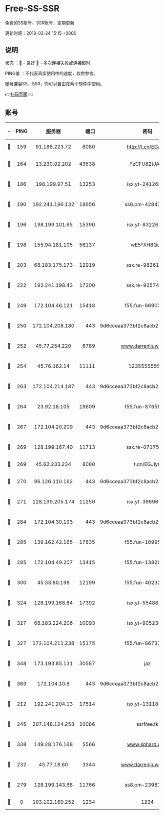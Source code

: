 # Free-SS-SSR

免费的SS账号、SSR账号，定期更新

更新时间：2019-03-24 15:15 +0800

## 说明

状态     ：🙂 - 良好 🙁 - 多次连接失败或连接超时

PING值   ：不代表真实使用中的速度，仅供参考。

账号兼容SS、SSR，你可以自由在两个软件中使用。

👉[扫码页面](https://liesauer.github.io/Free-SS-SSR/)👈

## 账号

|-|PING|服务器|端口|密码|加密方式|区域|
|:----:|:----:|:-----:|-----:|:----:|:----:|:----:|
|🙂|159|91.188.223.72|8080|http://t.cn/EGJIyrl|rc4-md5|RU|
|🙂|164|13.230.92.202|43538|PzCFU82tJAdZ|aes-256-cfb|JP|
|🙂|186|198.199.97.51|13253|isx.yt-24126619|aes-256-cfb|US|
|🙂|190|192.241.196.132|18656|ss8.pm-42843855|aes-256-cfb|US|
|🙂|196|198.199.101.65|15390|isx.yt-83226207|aes-256-cfb|US|
|🙂|198|155.94.181.105|56137|wE5^XH8Quw|aes-256-cfb|US|
|🙂|203|68.183.175.173|12919|ssx.re-98261099|aes-256-cfb|US|
|🙂|222|192.241.198.43|17200|ssx.re-92574100|aes-256-cfb|US|
|🙂|249|172.104.46.121|15418|f55.fun-66903373|aes-256-cfb|SG|
|🙂|250|172.104.208.180|443|9d6cceaa373bf2c8acb22e60b6a58be6|aes-256-cfb|US|
|🙂|252|45.77.254.220|6789|www.darrenliuwei.com|aes-256-cfb|SG|
|🙂|254|45.76.162.14|11111|123555555555|aes-256-cfb|SG|
|🙂|263|172.104.214.187|443|9d6cceaa373bf2c8acb22e60b6a58be6|aes-256-cfb|US|
|🙂|264|23.92.18.105|19609|f55.fun-87659227|aes-256-cfb|US|
|🙂|267|172.104.20.209|443|9d6cceaa373bf2c8acb22e60b6a58be6|aes-256-cfb|US|
|🙂|269|128.199.167.40|11713|ssx.re-07175601|aes-256-cfb|SG|
|🙂|269|45.62.233.234|8080|t.cn/EGJIyrl|rc4-md5|CA|
|🙂|270|96.126.110.162|443|9d6cceaa373bf2c8acb22e60b6a58be6|aes-256-cfb|US|
|🙂|271|128.199.205.174|11250|isx.yt-38696916|aes-256-cfb|SG|
|🙂|284|172.104.30.193|443|9d6cceaa373bf2c8acb22e60b6a58be6|aes-256-cfb|US|
|🙂|285|139.162.42.165|17835|f55.fun-10995182|aes-256-cfb|SG|
|🙂|285|172.104.49.207|13415|f55.fun-13820852|aes-256-cfb|SG|
|🙂|300|45.33.80.198|12199|f55.fun-40232335|aes-256-cfb|US|
|🙂|324|128.199.168.84|17392|isx.yt-55488760|aes-256-cfb|SG|
|🙂|327|68.183.224.206|10093|isx.yt-90523020|aes-256-cfb|SG|
|🙂|327|172.104.211.238|15175|f55.fun-86737325|aes-256-cfb|US|
|🙂|348|173.193.85.131|30587|jaz|aes-256-cfb|US|
|🙂|363|172.104.10.6|443|9d6cceaa373bf2c8acb22e60b6a58be6|aes-256-cfb|US|
|🙂|212|192.241.204.13|17514|isx.yt-13118802|aes-256-cfb|US|
|🙂|245|207.148.124.253|10086|ssrfree.tk|aes-256-cfb|SG|
|🙂|338|149.28.176.168|5566|www.sphard.com|aes-256-cfb|AU|
|🙁|232|45.77.18.60|3344|www.darrenliuwei.com|aes-256-cfb|JP|
|🙁|279|128.199.143.68|11766|ss8.pm-23981058|aes-256-cfb|SG|
|🙁|0|103.102.160.252|1234|1234|rc4-md5|JP|
